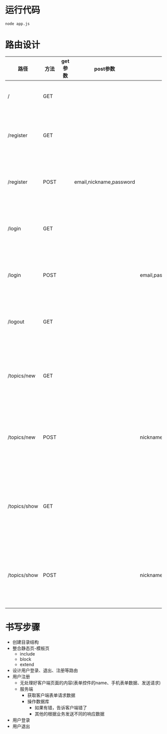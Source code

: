 # 运行代码
`node app.js`
# 路由设计
| 路径 | 方法 | get参数 | post参数 | 是否需要登录 | 备注 |
|------|------|--------|----------|-------------|-----|
|/          |GET   |   |          |                |渲染首页|
|/register  |GET   |   |          |                |渲染注册页面|
|/register  |POST  |   |email,nickname,password  | |处理注册请求|
|/login     |GET   |   |          |                |渲染登录页面|
|/login     |POST| |              |email,password  |处理登录请求|
|/logout    |GET|  |              |                |处理退出请求|
|/topics/new|GET|  |              |                |渲染新建文章页面|
|/topics/new|POST| |        |nickname,title,article|处理新建文章请求|
|/topics/show|GET  |    |         |                |渲染显示文章详情界面|
|/topics/show|POST|||nickname,created_time,comments|处理提交评论请求|
|||||||
# 书写步骤
- 创建目录结构
- 整合静态页-模板页
    + include
    + block
    + extend
- 设计用户登录、退出、注册等路由
- 用户注册
    + 无处理好客户端页面的内容(表单控件的name、手机表单数据、发送请求)
    + 服务端
        * 获取客户端表单请求数据
        * 操作数据库
            - 如果有错，告诉客户端错了
            - 其他的根据业务发送不同的响应数据
- 用户登录
- 用户退出
